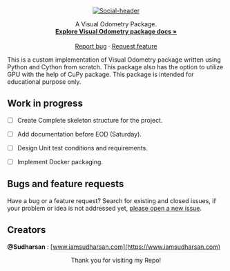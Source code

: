 <p align="center">
  <a href="https://github.com/Sudharsan10/Visual-Odometry-pkg">
    <img src=".\img\social_card.png" alt="Social-header">
  </a>  
</p>

<p align="center">
  A Visual Odometry Package.
  <br>
    <a href=""><strong>Explore Visual Odometry package docs »</strong></a>
    <br>
    <br>
    <a href="https://github.com/Sudharsan10/Visual-Odometry-pkg/issues/new">Report bug</a>
    ·
    <a href="https://github.com/Sudharsan10/Visual-Odometry-pkg/issues/new">Request feature</a>    
</p>


This is a custom implementation of Visual Odometry package written using Python and Cython from scratch. 
This package also has the option to utilize GPU with the help of CuPy package. This package is intended 
for educational purpose only.


## Work in progress
- [ ] Create Complete skeleton structure for the project.
- [ ] Add documentation before EOD (Saturday).
- [ ] Design Unit test conditions and requirements.
- [ ] Implement Docker packaging.


## Bugs and feature requests
Have a bug or a feature request? Search for existing and closed issues, if your problem or idea is not addressed yet, 
[please open a new issue](https://github.com/Sudharsan10/Visual-Odometry-pkg/issues/new).

## Creators
**@Sudharsan** : [www.iamsudharsan.com](https://www.iamsudharsan.com)

<p align='center'>
    <a id='thanks'></a>
    Thank you for visiting my Repo!
</p>
